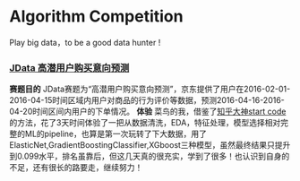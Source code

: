 # Algorithm Competition
Play big data，to be a good data hunter !

### [JData 高潜用户购买意向预测](http://www.datafountain.cn/#/competitions/247/intro)
**赛题目的**
JData赛题为“高潜用户购买意向预测”，京东提供了用户在2016-02-01-2016-04-15时间区域内用户对商品的行为评价等数据，预测2016-04-16-2016-04-20时间区间内用户的下单情况。
**体验**
菜鸟的我，借鉴了[知乎大神start code](https://zhuanlan.zhihu.com/p/26177617)的方法，花了3天时间体验了一把从数据清洗，EDA，特征处理，模型选择相对完整的ML的pipeline，也算是第一次玩转了下大数据，用了ElasticNet,GradientBoostingClassifier,XGboost三种模型，虽然最终结果只提升到0.099水平，排名虽靠后，但这几天真的很充实，学到了很多！也认识到自身的不足，还有很长的路要走，继续努力！
